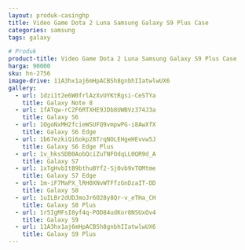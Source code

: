 ```yaml
---
layout: produk-casinghp
title: Video Game Dota 2 Luna Samsung Galaxy S9 Plus Case
categories: samsung
tags: galaxy

# Produk
product-title: Video Game Dota 2 Luna Samsung Galaxy S9 Plus Case
harga: 90000
sku: hn-2756
image-drive: 11A3hx1aj6mHpACBSh8gnbhIIatwlwUX6
gallery:
  - url: 1dzi1t2e6W0frlAzXvUYKtRgsi-CeSTYa
    title: Galaxy Note 8
  - url: 1fATqw-rC2F6RTXHE9JDb8UWBVz374J3a
    title: Galaxy S6
  - url: 1OgoNxMH2fcieWSUFQ9vmpwPG-i8AwXfX
    title: Galaxy S6 Edge
  - url: 1b67ezkiQi6okp28TrqNOLEHgeHEvvw5J
    title: Galaxy S6 Edge Plus
  - url: 1v_hksSDB0AobQciZuTNFOdqLL0QR9d_A
    title: Galaxy S7
  - url: 1xTgHvbItB9bthuBYf2-Sj0vb9vTOMtme
    title: Galaxy S7 Edge
  - url: 1m-iF7MaPX_lRH0XNvWTFfzGnDzaIT-DD
    title: Galaxy S8
  - url: 1uILBr2dUDJmoJr6O28y8Qr-v_eTHa_CH
    title: Galaxy S8 Plus
  - url: 1r5IgMFsI8yf4q-POD84udKor8NSUxOv4
    title: Galaxy S9
  - url: 11A3hx1aj6mHpACBSh8gnbhIIatwlwUX6
    title: Galaxy S9 Plus
---
```

